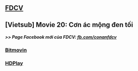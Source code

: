 ## [FDCV](https://admin1509.github.io/fdcvteam.blogspot.com/)
## [Vietsub] Movie 20: Cơn ác mộng đen tối

##### >> Page Facebook mới của FDCV: [fb.com/conanfdcv](https://fb.com/conanfdcv)
### [Bitmovin](https://bitmovin.com/demos/stream-test?format=hls&manifest=https://raw.githubusercontent.com/admin1509/admin1509/main/fdcv.xyz/watch-mv/137/index.m3u8)
### [HDPlay](https://hdplay.se/?HLSP2P=https://raw.githubusercontent.com/admin1509/admin1509/main/fdcv.xyz/watch-mv/137/index.m3u8)
